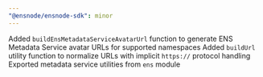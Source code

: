 ```yaml
---
"@ensnode/ensnode-sdk": minor
---
```


Added `buildEnsMetadataServiceAvatarUrl` function to generate ENS Metadata Service avatar URLs for supported namespaces
Added `buildUrl` utility function to normalize URLs with implicit `https://` protocol handling
Exported metadata service utilities from `ens` module
